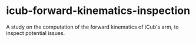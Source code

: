 # icub-forward-kinematics-inspection
A study on the computation of the forward kinematics of iCub's arm, to inspect potential issues.
